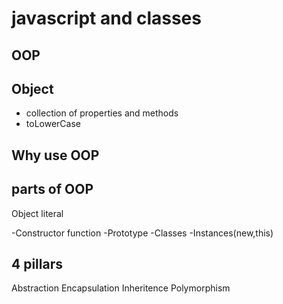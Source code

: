 # javascript and classes 

## OOP

## Object
- collection of properties and methods
- toLowerCase

## Why use OOP

## parts of OOP
Object literal

-Constructor function
-Prototype
-Classes
-Instances(new,this)

## 4 pillars
Abstraction
Encapsulation
Inheritence
Polymorphism